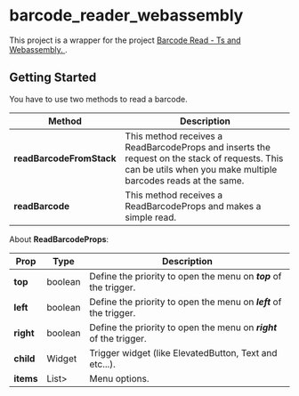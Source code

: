 # barcode_reader_webassembly

This project is a wrapper for the project [Barcode Read - Ts and Webassembly.
](https://github.com/emirdeliz/barcode-reader-zbar-webassembly).

## Getting Started
You have to use two methods to read a barcode. 

| **Method** | **Description**                                                                                                                                                |
|--------------------------|----------------------------------------------------------------------------------------------------------------------------------------------------------------|
| **readBarcodeFromStack** | This method receives a ReadBarcodeProps and inserts the request on the stack of requests. This can be utils when you make multiple barcodes reads at the same. |
| **readBarcode** | This method receives a ReadBarcodeProps and makes a simple read. |

About **ReadBarcodeProps**:

| **Prop**  | **Type** | **Description** |
|-----------|----------|---------------------------------------------------------------------|
| **top**   | boolean  | Define the priority to open the menu on **_top_** of the trigger. |
| **left**  | boolean  | Define the priority to open the menu on **_left_** of the trigger. |
| **right** | boolean  | Define the priority to open the menu on **_right_** of the trigger. |
| **child** | Widget   | Trigger widget (like ElevatedButton, Text and etc...). |
| **items** | List>    | Menu options. |
